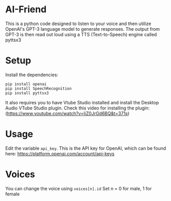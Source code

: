 # AI-Friend
This is a python code designed to listen to your voice and then utilize OpenAI's GPT-3 language model to generate responses. The output from GPT-3 is then read out loud using a TTS (Text-to-Speech) engine called pyttsx3

# Setup
Install the dependencies:
```
pip install openai
pip install SpeechRecognition
pip install pyttsx3
```

It also requires you to have Vtube Studio installed and install the Desktop Audio VTube Studio plugin. 
Check this video for installing the plugin: (https://www.youtube.com/watch?v=IiZ0JrGd6BQ&t=371s)

# Usage
Edit the variable `api_key`. This is the API key for OpenAI, which can be found here:
https://platform.openai.com/account/api-keys

# Voices
You can change the voice using `voices[n].id`
Set n = 0 for male, 1 for female
